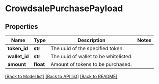 # CrowdsalePurchasePayload

## Properties
Name | Type | Description | Notes
------------ | ------------- | ------------- | -------------
**token_id** | **str** | The uuid of the specified token. | 
**wallet_id** | **str** | The uuid of wallet to be whitelisted. | 
**amount** | **float** | Amount of tokens to be purchased. | 

[[Back to Model list]](../README.md#documentation-for-models) [[Back to API list]](../README.md#documentation-for-api-endpoints) [[Back to README]](../README.md)


